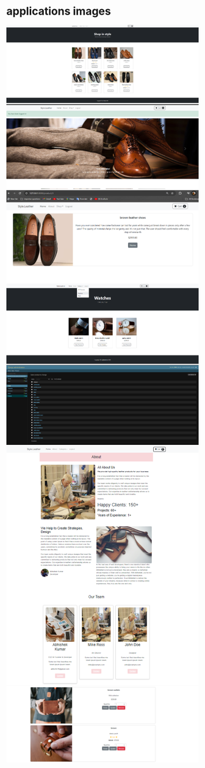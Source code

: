 # applications images

<img src="assets/Screenshot 2024-06-07 201342.png" > <img src="assets/Screenshot 2024-06-08 030726.png"> <img src="assets/Screenshot 2024-06-08 184405.png">
<img src="assets/Screenshot 2024-06-08 192417.png"> <img src="assets/Screenshot 2024-06-10 .png"><img src="assets/Screenshot 2024-06-10 012314.png">
<img src="assets/Screenshot 2024-08-14 033906.png">
